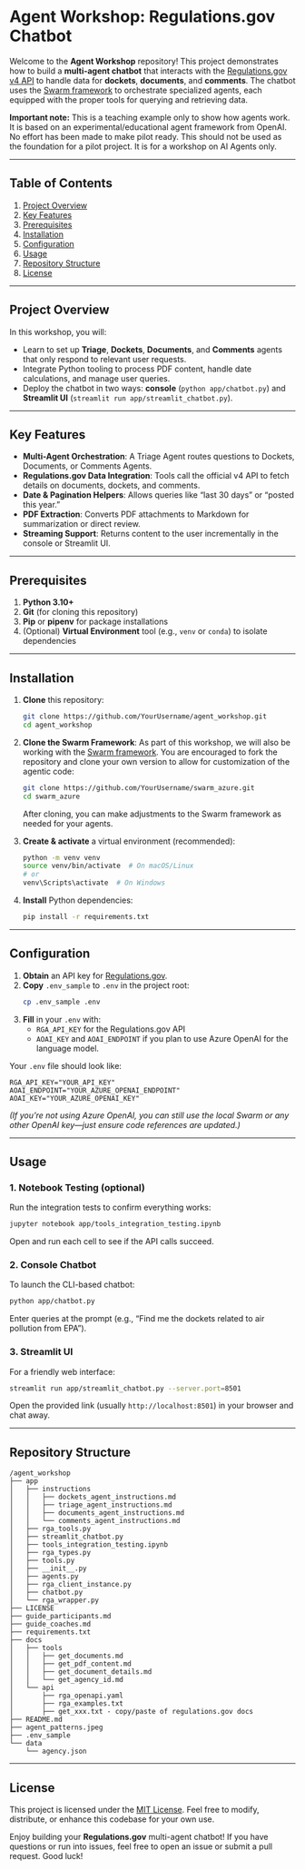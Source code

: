 # Agent Workshop: Regulations.gov Chatbot

Welcome to the **Agent Workshop** repository! This project demonstrates how to build a **multi-agent chatbot** that interacts with the [Regulations.gov v4 API](https://open.gsa.gov/api/regulationsgov/) to handle data for **dockets**, **documents**, and **comments**. The chatbot uses the [Swarm framework](https://github.com/kevintupper/swarm_azure) to orchestrate specialized agents, each equipped with the proper tools for querying and retrieving data.

**Important note:** This is a teaching example only to show how agents work. It is based on an experimental/educational agent framework from OpenAI. No effort has been made to make pilot ready. This should not be used as the foundation for a pilot project. It is for a workshop on AI Agents only.


---

## Table of Contents
1. [Project Overview](#project-overview)  
2. [Key Features](#key-features)  
3. [Prerequisites](#prerequisites)  
4. [Installation](#installation)  
5. [Configuration](#configuration)  
6. [Usage](#usage)  
7. [Repository Structure](#repository-structure)  
8. [License](#license)  

---

## Project Overview

In this workshop, you will:
- Learn to set up **Triage**, **Dockets**, **Documents**, and **Comments** agents that only respond to relevant user requests.  
- Integrate Python tooling to process PDF content, handle date calculations, and manage user queries.  
- Deploy the chatbot in two ways: **console** (`python app/chatbot.py`) and **Streamlit UI** (`streamlit run app/streamlit_chatbot.py`).  

---

## Key Features

- **Multi-Agent Orchestration**: A Triage Agent routes questions to Dockets, Documents, or Comments Agents.  
- **Regulations.gov Data Integration**: Tools call the official v4 API to fetch details on documents, dockets, and comments.  
- **Date & Pagination Helpers**: Allows queries like “last 30 days” or “posted this year.”  
- **PDF Extraction**: Converts PDF attachments to Markdown for summarization or direct review.  
- **Streaming Support**: Returns content to the user incrementally in the console or Streamlit UI.  

---

## Prerequisites

1. **Python 3.10+**  
2. **Git** (for cloning this repository)  
3. **Pip** or **pipenv** for package installations  
4. (Optional) **Virtual Environment** tool (e.g., `venv` or `conda`) to isolate dependencies  

---

## Installation

1. **Clone** this repository:
   ```bash
   git clone https://github.com/YourUsername/agent_workshop.git
   cd agent_workshop
   ```

2. **Clone the Swarm Framework**:
    As part of this workshop, we will also be working with the [Swarm framework](https://github.com/kevintupper/swarm_azure). You are encouraged to fork the repository and clone your own version to allow for customization of the agentic code:
    ```bash
    git clone https://github.com/YourUsername/swarm_azure.git
    cd swarm_azure
    ```

    After cloning, you can make adjustments to the Swarm framework as needed for your agents.

3. **Create & activate** a virtual environment (recommended):
   ```bash
   python -m venv venv
   source venv/bin/activate  # On macOS/Linux
   # or
   venv\Scripts\activate  # On Windows
   ```
4. **Install** Python dependencies:
   ```bash
   pip install -r requirements.txt
   ```

---

## Configuration

1. **Obtain** an API key for [Regulations.gov](https://open.gsa.gov/api/regulationsgov/).  
2. **Copy** `.env_sample` to `.env` in the project root:
   ```bash
   cp .env_sample .env
   ```
3. **Fill** in your `.env` with:
   - `RGA_API_KEY` for the Regulations.gov API  
   - `AOAI_KEY` and `AOAI_ENDPOINT` if you plan to use Azure OpenAI for the language model.

Your `.env` file should look like:
```
RGA_API_KEY="YOUR_API_KEY"
AOAI_ENDPOINT="YOUR_AZURE_OPENAI_ENDPOINT"
AOAI_KEY="YOUR_AZURE_OPENAI_KEY"
```
*(If you’re not using Azure OpenAI, you can still use the local Swarm or any other OpenAI key—just ensure code references are updated.)*

---

## Usage

### 1. **Notebook Testing** (optional)
Run the integration tests to confirm everything works:
```bash
jupyter notebook app/tools_integration_testing.ipynb
```
Open and run each cell to see if the API calls succeed.

### 2. **Console Chatbot**
To launch the CLI-based chatbot:
```bash
python app/chatbot.py
```
Enter queries at the prompt (e.g., “Find me the dockets related to air pollution from EPA”).

### 3. **Streamlit UI**
For a friendly web interface:
```bash
streamlit run app/streamlit_chatbot.py --server.port=8501
```
Open the provided link (usually `http://localhost:8501`) in your browser and chat away.

---

## Repository Structure

```
/agent_workshop
├── app
│   ├── instructions
│   │   ├── dockets_agent_instructions.md
│   │   ├── triage_agent_instructions.md
│   │   ├── documents_agent_instructions.md
│   │   └── comments_agent_instructions.md
│   ├── rga_tools.py
│   ├── streamlit_chatbot.py
│   ├── tools_integration_testing.ipynb
│   ├── rga_types.py
│   ├── tools.py
│   ├── __init__.py
│   ├── agents.py
│   ├── rga_client_instance.py
│   ├── chatbot.py
│   └── rga_wrapper.py
├── LICENSE
├── guide_participants.md
├── guide_coaches.md
├── requirements.txt
├── docs
│   ├── tools
│   │   ├── get_documents.md
│   │   ├── get_pdf_content.md
│   │   ├── get_document_details.md
│   │   └── get_agency_id.md
│   └── api
│       ├── rga_openapi.yaml
│       ├── rga_examples.txt
│       ├── get_xxx.txt - copy/paste of regulations.gov docs
├── README.md
├── agent_patterns.jpeg
├── .env_sample
└── data
    └── agency.json
```

---

## License

This project is licensed under the [MIT License](LICENSE). Feel free to modify, distribute, or enhance this codebase for your own use.  

Enjoy building your **Regulations.gov** multi-agent chatbot! If you have questions or run into issues, feel free to open an issue or submit a pull request. Good luck!